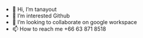 - 👋 Hi, I’m tanayout
- 👀 I’m interested Github
- 💞️ I’m looking to collaborate on google workspace
- 📫 How to reach me +66 63 871 8518

<!---
Tanayout/ is a ✨ special ✨ repository because its `README.md` (this file) appears on your GitHub profile.
You can click the Preview link to take a look at your changes.
--->
